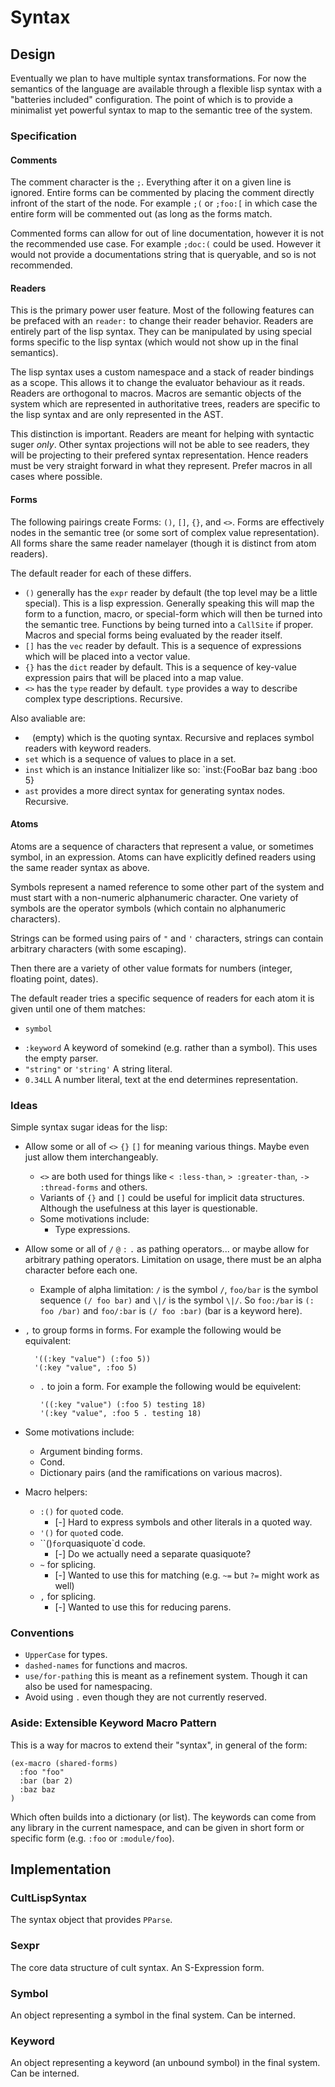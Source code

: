 # Syntax

## Design

Eventually we plan to have multiple syntax transformations. For now the semantics of the language are available through a flexible lisp syntax with a "batteries included" configuration. The point of which is to provide a minimalist yet powerful syntax to map to the semantic tree of the system.

### Specification

#### Comments

The comment character is the `;`. Everything after it on a given line is ignored. Entire forms can be commented by placing the comment directly infront of the start of the node. For example `;(` or `;foo:[` in which case the entire form will be commented out (as long as the forms match.

Commented forms can allow for out of line documentation, however it is not the recommended use case. For example `;doc:(` could be used. However it would not provide a documentations string that is queryable, and so is not recommended.

#### Readers

This is the primary power user feature. Most of the following features can be prefaced with an `reader:` to change their reader behavior. Readers are entirely part of the lisp syntax. They can be manipulated by using special forms specific to the lisp syntax (which would not show up in the final semantics).

The lisp syntax uses a custom namespace and a stack of reader bindings as a scope. This allows it to change the evaluator behaviour as it reads. Readers are orthogonal to macros. Macros are semantic objects of the system which are represented in authoritative trees, readers are specific to the lisp syntax and are only represented in the AST.

This distinction is important. Readers are meant for helping with syntactic suger *only*. Other syntax projections will not be able to see readers, they will be projecting to their prefered syntax representation. Hence readers must be very straight forward in what they represent. Prefer macros in all cases where possible.

#### Forms

The following pairings create Forms: `()`, `[]`, `{}`, and `<>`. Forms are effectively nodes in the semantic tree (or some sort of complex value representation). All forms share the same reader namelayer (though it is distinct from atom readers).

The default reader for each of these differs.

* `()` generally has the `expr` reader by default (the top level may be a little special). This is a lisp expression. Generally speaking this will map the form to a function, macro, or special-form which will then be turned into the semantic tree. Functions by being turned into a `CallSite` if proper. Macros and special forms being evaluated by the reader itself.
* `[]` has the `vec` reader by default. This is a sequence of expressions which will be placed into a vector value.
* `{}` has the `dict` reader by default. This is a sequence of key-value expression pairs that will be placed into a map value.
* `<>` has the `type` reader by default. `type` provides a way to describe complex type descriptions. Recursive.

Also avaliable are:

* ` ` (empty) which is the quoting syntax. Recursive and replaces symbol readers with keyword readers.
* `set` which is a sequence of values to place in a set.
* `inst` which is an instance Initializer like so: `inst:{FooBar baz bang :boo 5}
* `ast` provides a more direct syntax for generating syntax nodes. Recursive.

#### Atoms

Atoms are a sequence of characters that represent a value, or sometimes symbol, in an expression. Atoms can have explicitly defined readers using the same reader syntax as above.

Symbols represent a named reference to some other part of the system and must start with a non-numeric alphanumeric character. One variety of symbols are the operator symbols (which contain no alphanumeric characters).

Strings can be formed using pairs of `"` and `'` characters, strings can contain arbitrary characters (with some escaping).

Then there are a variety of other value formats for numbers (integer, floating point, dates).

The default reader tries a specific sequence of readers for each atom it is given until one of them matches:

* `symbol`
- `:keyword` A keyword of somekind (e.g. rather than a symbol). This uses the empty parser.
- `"string"` or `'string'` A string literal.
- `0.34LL` A number literal, text at the end determines representation.

### Ideas

Simple syntax sugar ideas for the lisp:

- Allow some or all of `<>` `{}` `[]` for meaning various things. Maybe even just allow them interchangeably.

  - `<>` are both used for things like `< :less-than`, `> :greater-than`, `-> :thread-forms` and others.
  - Variants of `{}` and `[]` could be useful for implicit data structures. Although the usefulness at this layer is questionable.
  - Some motivations include:
    - Type expressions.

- Allow some or all of `/` `@` `:` `.` as pathing operators... or maybe allow for arbitrary pathing operators. Limitation on usage, there must be an alpha character before each one.

  * Example of alpha limitation: `/` is the symbol `/`, `foo/bar` is the symbol sequence `(/ foo bar)` and `\|/` is the symbol `\|/`. So `foo:/bar` is `(: foo /bar)` and `foo/:bar` is `(/ foo :bar)` (bar is a keyword here).

- `,` to group forms in forms. For example the following would be equivalent:

  ```
    '((:key "value") (:foo 5))
    '(:key "value", :foo 5)
  ```

  - `.` to join a form. For example the following would be equivelent:

    ```
    '((:key "value") (:foo 5) testing 18)
    '(:key "value", :foo 5 . testing 18)
    ```

- Some motivations include:

  - Argument binding forms.
  - Cond.
  - Dictionary pairs (and the ramifications on various macros).

- Macro helpers:

  - `:()` for `quote`d code.
    - [-] Hard to express symbols and other literals in a quoted way.
  - `'()` for `quote`d code.
  - ``()` for `quasiquote`d code.
    - [-] Do we actually need a separate quasiquote?
  - `~` for splicing.
    - [-] Wanted to use this for matching (e.g. `~=` but `?=` might work as well)
  - `,` for splicing.
    - [-] Wanted to use this for reducing parens.

### Conventions

- `UpperCase` for types.
- `dashed-names` for functions and macros.
- `use/for-pathing` this is meant as a refinement system. Though it can also be used for namespacing.
- Avoid using `.` even though they are not currently reserved.

### Aside: Extensible Keyword Macro Pattern

This is a way for macros to extend their "syntax", in general of the form:

```
(ex-macro (shared-forms)
  :foo "foo"
  :bar (bar 2)
  :baz baz
)
```

Which often builds into a dictionary (or list). The keywords can come from any library in the current namespace, and can be given in short form or specific form (e.g. `:foo` or `:module/foo`).

## Implementation

### CultLispSyntax

The syntax object that provides `PParse`.

### Sexpr

The core data structure of cult syntax. An S-Expression form.

### Symbol

An object representing a symbol in the final system. Can be interned.

### Keyword

An object representing a keyword (an unbound symbol) in the final system. Can be interned.

